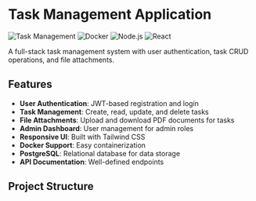 # Task Management Application

![Task Management](https://img.shields.io/badge/status-active-brightgreen)
![Docker](https://img.shields.io/badge/docker-%230db7ed.svg?style=flat&logo=docker&logoColor=white)
![Node.js](https://img.shields.io/badge/node.js-6DA55F?style=flat&logo=node.js&logoColor=white)
![React](https://img.shields.io/badge/react-%2320232a.svg?style=flat&logo=react&logoColor=%2361DAFB)

A full-stack task management system with user authentication, task CRUD operations, and file attachments.

## Features

- **User Authentication**: JWT-based registration and login
- **Task Management**: Create, read, update, and delete tasks
- **File Attachments**: Upload and download PDF documents for tasks
- **Admin Dashboard**: User management for admin roles
- **Responsive UI**: Built with Tailwind CSS
- **Docker Support**: Easy containerization
- **PostgreSQL**: Relational database for data storage
- **API Documentation**: Well-defined endpoints

## Project Structure
